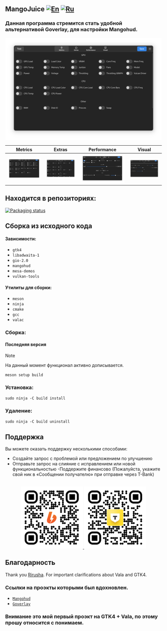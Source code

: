 ## MangoJuice   [![En](https://img.shields.io/badge/en-gray)](/README.md) [![Ru](https://img.shields.io/badge/ru-green)](/docs/README-ru.md)

### Данная программа стремится стать удобной альтернативой Goverlay, для настройки Mangohud.

<div align="center">
  <img src="/data/images/screen.png" alt="Preview"/>
</div>

Metrics | Extras | Performance | Visual
:------------------:|:-----------------:|:-----------------:|:---------------------:
![screenie1](/data/images/screen.png) | ![screenie2](/data/images/screen2.png) | ![screenie3](/data/images/screen3.png) | ![screenie4](/data/images/screen4.png) 

## Находится в репозиториях:
[![Packaging status](https://repology.org/badge/vertical-allrepos/mangojuice.svg)](https://repology.org/project/mangojuice/versions)

## Сборка из исходного кода

#### Зависимости:
* `gtk4`
* `libadwaita-1`
* `gio-2.0`
* `mangohud`
* `mesa-demos`
* `vulkan-tools`

#### Утилиты для сборки:
* `meson`
* `ninja`
* `cmake`
* `gcc`
* `valac`

### Сборка:

#### Последняя версия
> [!NOTE]
> На данный момент функционал активно дописывается.
```shell
meson setup build
```

### Установка:
```shell
sudo ninja -C build install
```

### Удаление:
```shell
sudo ninja -C build uninstall
```

## Поддержка

Вы можете оказать поддержку несколькими способами:

- Создайте запрос с проблемой или предложением по улучшению
- Отправьте запрос на слияние с исправлением или новой функциональностью
-Поддержите финансово (Пожалуйста, укажите свой ник в «Сообщении получателю» при отправке через T-Bank)

<br>

<div align="center">
  <a href="https://boosty.to/radiolamp/donate">
    <img height="200" src="/data/assets/boosty_qrcode.png" alt="Boosty">
  </a>
  <a href="https://www.tbank.ru/cf/1J1DvYNesgD">
    <img height="200" src="/data/assets/tbank_qrcode.png" alt="TBank">
  </a>
</div>

## Благодарность
Thank you [Rirusha](https://gitlab.gnome.org/Rirusha). For important clarifications about Vala and GTK4.

### Ссылки на проэкты которыми был вдохновлен.
 - [`Mangohud`](https://github.com/flightlessmango/MangoHud)
 - [`Goverlay`](https://github.com/benjamimgois/goverlay)

### Внимание это мой первый проэкт на GTK4 + Vala, по этому прошу относится с понимаем.